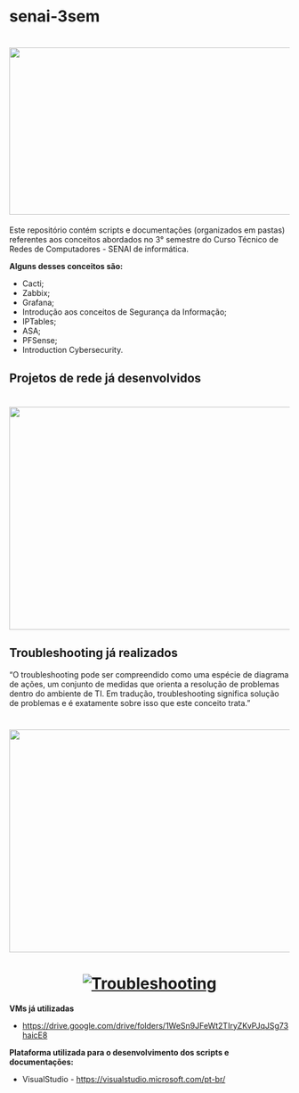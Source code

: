 # senai-3sem

<h1>
    <h1 align="center">
    <img src="https://computerworld.com.br/wp-content/uploads/2020/10/Gastos-com-infraestrutura-de-data-center-devem-crescer-em-2021.jpg" height="300" width="800">
</h1>

Este repositório contém scripts e documentações (organizados em pastas) referentes aos conceitos abordados no 3° semestre do Curso Técnico de Redes de Computadores - SENAI de informática.

**Alguns desses conceitos são:**

* Cacti;
* Zabbix;
* Grafana;
* Introdução aos conceitos de Segurança da Informação;
* IPTables;
* ASA;
* PFSense;
* Introduction Cybersecurity.

## Projetos de rede já desenvolvidos

<h1>
    <h1 align="center">
    <img src="https://raw.githubusercontent.com/Lcmc23/senai-3sem/main/Cen%C3%A1rio_01/Material%20de%20Apoio/REDE-pt2.png" height="400" width="800">
</h1>
    
## Troubleshooting já realizados
    
“O troubleshooting pode ser compreendido como uma espécie de diagrama de ações, um conjunto de medidas que orienta a resolução de problemas dentro do ambiente de TI. Em tradução, troubleshooting significa solução de problemas e é exatamente sobre isso que este conceito trata.”
    
<h1>
    <h1 align="center">
    <img src="https://i.ibb.co/6bwGtMk/AULA-8-CENARIO-TROUBLESHOOTING-WINDOWS-A.png" height="400" width="800">
</h1>  
    
<h1>
    <h1 align="center">
    <a href="https://ibb.co/ds9sGNX"><img src="https://i.ibb.co/8n3n6yG/Troubleshooting.png" alt="Troubleshooting" border="0"></a>
</h1>  

**VMs já utilizadas**
    
* https://drive.google.com/drive/folders/1WeSn9JFeWt2TIryZKvPJqJSg73haicE8

**Plataforma utilizada para o desenvolvimento dos scripts e documentações:**

* VisualStudio - https://visualstudio.microsoft.com/pt-br/
   
